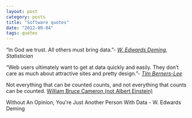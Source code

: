 ```yaml
---
layout: post
category: posts
title: "Software quotes"
date: "2012-09-04"
tags: quotes
---
```


“In God we trust. All others must bring data.”- _[W. Edwards Deming](https://www.google.com/url?q=https://en.wikipedia.org/wiki/W._Edwards_Deming&sa=D&ust=1463700706970000&usg=AFQjCNGZqsO5eD2PW7Zhcjxo-i92jAVjcw), Statistician_

“Web users ultimately want to get at data quickly and easily. They don’t care as much about attractive sites and pretty design.”- _[Tim Berners-Lee](https://www.google.com/url?q=https://www.w3.org/People/Berners-Lee/&sa=D&ust=1463700706975000&usg=AFQjCNGk--KPQzu4EBokEcraVCA8ixurnQ)_

Not everything that can be counted counts, and not everything that counts can be counted. [William Bruce Cameron (not Albert Einstein)](http://quoteinvestigator.com/2010/05/26/everything-counts-einstein/ "Albert Einstein")

Without An Opinion, You're Just Another Person With Data - W. Edwards Deming
